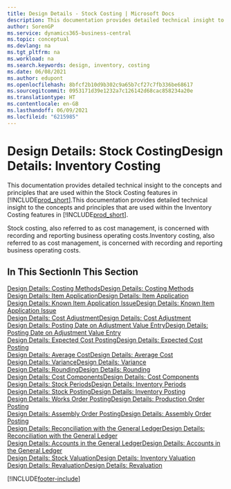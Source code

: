 ```yaml
---
title: Design Details - Stock Costing | Microsoft Docs
description: This documentation provides detailed technical insight to the concepts and principles that are used within the Stock Costing features in Business Central.
author: SorenGP
ms.service: dynamics365-business-central
ms.topic: conceptual
ms.devlang: na
ms.tgt_pltfrm: na
ms.workload: na
ms.search.keywords: design, inventory, costing
ms.date: 06/08/2021
ms.author: edupont
ms.openlocfilehash: 8bfcf2b10d9b302c9a65b7cf27c7fb336be68617
ms.sourcegitcommit: 0953171d39e1232a7c126142d68cac858234a20e
ms.translationtype: HT
ms.contentlocale: en-GB
ms.lasthandoff: 06/09/2021
ms.locfileid: "6215985"
---
```

# <a name="design-details-inventory-costing"></a><span data-ttu-id="cec07-103">Design Details: Stock Costing</span><span class="sxs-lookup"><span data-stu-id="cec07-103">Design Details: Inventory Costing</span></span>
<span data-ttu-id="cec07-104">This documentation provides detailed technical insight to the concepts and principles that are used within the Stock Costing features in [!INCLUDE[prod_short](includes/prod_short.md)].</span><span class="sxs-lookup"><span data-stu-id="cec07-104">This documentation provides detailed technical insight to the concepts and principles that are used within the Inventory Costing features in [!INCLUDE[prod_short](includes/prod_short.md)].</span></span>  

<span data-ttu-id="cec07-105">Stock costing, also referred to as cost management, is concerned with recording and reporting business operating costs.</span><span class="sxs-lookup"><span data-stu-id="cec07-105">Inventory costing, also referred to as cost management, is concerned with recording and reporting business operating costs.</span></span>  

## <a name="in-this-section"></a><span data-ttu-id="cec07-106">In This Section</span><span class="sxs-lookup"><span data-stu-id="cec07-106">In This Section</span></span>  
[<span data-ttu-id="cec07-107">Design Details: Costing Methods</span><span class="sxs-lookup"><span data-stu-id="cec07-107">Design Details: Costing Methods</span></span>](design-details-costing-methods.md)  
[<span data-ttu-id="cec07-108">Design Details: Item Application</span><span class="sxs-lookup"><span data-stu-id="cec07-108">Design Details: Item Application</span></span>](design-details-item-application.md)  
[<span data-ttu-id="cec07-109">Design Details: Known Item Application Issue</span><span class="sxs-lookup"><span data-stu-id="cec07-109">Design Details: Known Item Application Issue</span></span>](design-details-inventory-zero-level-open-item-ledger-entries.md)  
[<span data-ttu-id="cec07-110">Design Details: Cost Adjustment</span><span class="sxs-lookup"><span data-stu-id="cec07-110">Design Details: Cost Adjustment</span></span>](design-details-cost-adjustment.md)  
[<span data-ttu-id="cec07-111">Design Details: Posting Date on Adjustment Value Entry</span><span class="sxs-lookup"><span data-stu-id="cec07-111">Design Details: Posting Date on Adjustment Value Entry</span></span>](design-details-inventory-adjustment-value-entry-posting-date.md)  
[<span data-ttu-id="cec07-112">Design Details: Expected Cost Posting</span><span class="sxs-lookup"><span data-stu-id="cec07-112">Design Details: Expected Cost Posting</span></span>](design-details-expected-cost-posting.md)  
[<span data-ttu-id="cec07-113">Design Details: Average Cost</span><span class="sxs-lookup"><span data-stu-id="cec07-113">Design Details: Average Cost</span></span>](design-details-average-cost.md)  
[<span data-ttu-id="cec07-114">Design Details: Variance</span><span class="sxs-lookup"><span data-stu-id="cec07-114">Design Details: Variance</span></span>](design-details-variance.md)  
[<span data-ttu-id="cec07-115">Design Details: Rounding</span><span class="sxs-lookup"><span data-stu-id="cec07-115">Design Details: Rounding</span></span>](design-details-rounding.md)  
[<span data-ttu-id="cec07-116">Design Details: Cost Components</span><span class="sxs-lookup"><span data-stu-id="cec07-116">Design Details: Cost Components</span></span>](design-details-cost-components.md)  
[<span data-ttu-id="cec07-117">Design Details: Stock Periods</span><span class="sxs-lookup"><span data-stu-id="cec07-117">Design Details: Inventory Periods</span></span>](design-details-inventory-periods.md)  
[<span data-ttu-id="cec07-118">Design Details: Stock Posting</span><span class="sxs-lookup"><span data-stu-id="cec07-118">Design Details: Inventory Posting</span></span>](design-details-inventory-posting.md)  
[<span data-ttu-id="cec07-119">Design Details: Works Order Posting</span><span class="sxs-lookup"><span data-stu-id="cec07-119">Design Details: Production Order Posting</span></span>](design-details-production-order-posting.md)  
[<span data-ttu-id="cec07-120">Design Details: Assembly Order Posting</span><span class="sxs-lookup"><span data-stu-id="cec07-120">Design Details: Assembly Order Posting</span></span>](design-details-assembly-order-posting.md)  
[<span data-ttu-id="cec07-121">Design Details: Reconciliation with the General Ledger</span><span class="sxs-lookup"><span data-stu-id="cec07-121">Design Details: Reconciliation with the General Ledger</span></span>](design-details-reconciliation-with-the-general-ledger.md)  
[<span data-ttu-id="cec07-122">Design Details: Accounts in the General Ledger</span><span class="sxs-lookup"><span data-stu-id="cec07-122">Design Details: Accounts in the General Ledger</span></span>](design-details-accounts-in-the-general-ledger.md)  
[<span data-ttu-id="cec07-123">Design Details: Stock Valuation</span><span class="sxs-lookup"><span data-stu-id="cec07-123">Design Details: Inventory Valuation</span></span>](design-details-inventory-valuation.md)  
[<span data-ttu-id="cec07-124">Design Details: Revaluation</span><span class="sxs-lookup"><span data-stu-id="cec07-124">Design Details: Revaluation</span></span>](design-details-revaluation.md)


[!INCLUDE[footer-include](includes/footer-banner.md)]